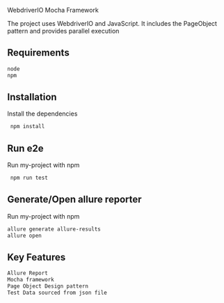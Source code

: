 WebdriverIO Mocha Framework

The project uses WebdriverIO and JavaScript. It includes the PageObject pattern and provides parallel execution

## Requirements

```bash
node
npm
```
## Installation

Install the dependencies

```bash
 npm install
```

## Run e2e

Run my-project with npm

```bash
 npm run test
```

## Generate/Open allure reporter

Run my-project with npm

```bash
allure generate allure-results
allure open
```

## Key Features

```bash
Allure Report
Mocha framework
Page Object Design pattern
Test Data sourced from json file
```
